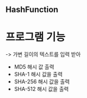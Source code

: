## HashFunction

# 프로그램 기능
-> 가변 길이의 텍스트를 입력 받아
* MD5 해시 값 출력
* SHA-1 해시 값을 출력
* SHA-256 해시 값을 출력
* SHA-512 해시 값을 출력
